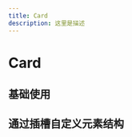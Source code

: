 ```yaml
---
title: Card
description: 这里是描述
---
```


<script setup>
import DemoBlock from '@docs/components/DemoBlock.vue'


import CardDemoBase from './demos/base.vue'
import CardDemoBaseStr from './demos/base.vue?raw'
import CardSlotDemoBase from './demos/slot.vue'
import CardSlotDemoBaseStr from './demos/slot.vue?raw'



</script>

# Card

## 基础使用

<ClientOnly>
    <DemoBlock :code="CardDemoBaseStr">
        <CardDemoBase />
    </DemoBlock>
</ClientOnly>

## 通过插槽自定义元素结构

<ClientOnly>
    <DemoBlock :code="CardSlotDemoBaseStr">
        <CardSlotDemoBase />
    </DemoBlock>
</ClientOnly>
